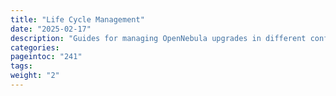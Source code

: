 ```yaml
---
title: "Life Cycle Management"
date: "2025-02-17"
description: "Guides for managing OpenNebula upgrades in different configurations"
categories:
pageintoc: "241"
tags:
weight: "2"
---
```


<a id="release-information"></a>

<!--# Release Information -->
